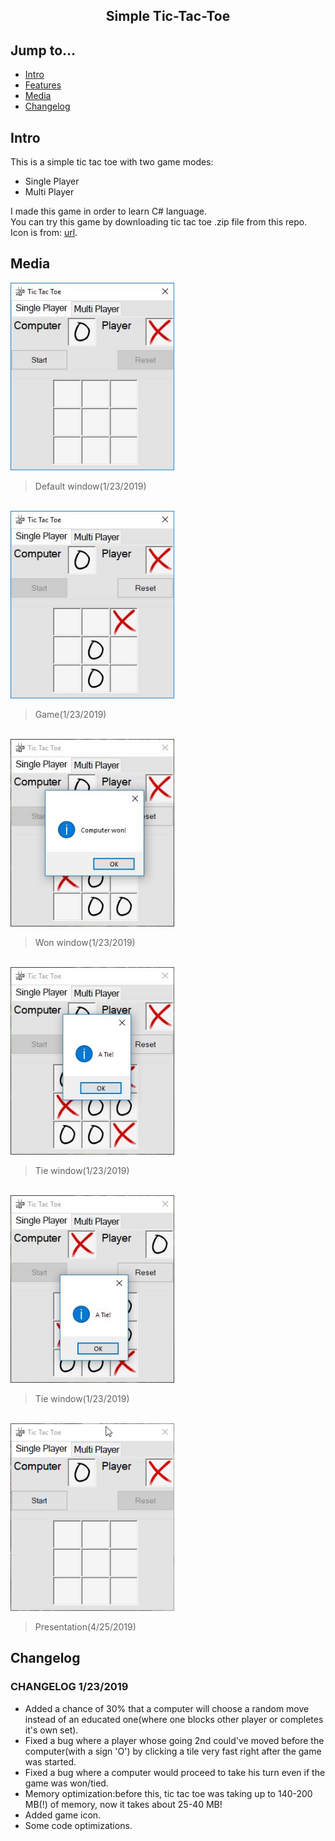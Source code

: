 <div align="center">
  <h2>Simple Tic-Tac-Toe</h2>
</div>

## Jump to...

  - [Intro](#intro)
  - [Features](#features)
  - [Media](#media)
  - [Changelog](#changelog)

## <a name="Intro"></a>Intro

<p>This is a simple tic tac toe with two game modes:<br>
  <ul>
    <li>Single Player</li>
    <li>Multi Player</li>
  </ul>
I made this game in order to learn C# language.<br>
You can try this game by downloading tic tac toe .zip file from this repo.<br>
Icon is from: <a href="https://www.onlinewebfonts.com/icon/555366" target='_blank'>url</a>.

## <a name="Media"></a>Media

<a target="_blank" href="https://github.com/GintasS/SimpleTic-Tac-Toe/blob/master/Images/Image1.JPG">
  <img src="https://github.com/GintasS/SimpleTic-Tac-Toe/blob/master/Images/Image1.JPG" height="300" style="max-width:100%;"></img>
</a>
<blockquote>Default window(1/23/2019)</blockquote>
<br>
<a target="_blank" href="https://github.com/GintasS/SimpleTic-Tac-Toe/blob/master/Images/Image2.JPG">
  <img src="https://github.com/GintasS/SimpleTic-Tac-Toe/blob/master/Images/Image2.JPG" height="300" style="max-width:100%;"></img>
</a>
<blockquote>Game(1/23/2019)</blockquote>
<br>
<a target="_blank" href="https://github.com/GintasS/SimpleTic-Tac-Toe/blob/master/Images/Image3.JPG">
  <img src="https://github.com/GintasS/SimpleTic-Tac-Toe/blob/master/Images/Image3.JPG" height="300" style="max-width:100%;"></img>
</a>
<blockquote>Won window(1/23/2019)</blockquote>
<br>
<a target="_blank" href="https://github.com/GintasS/SimpleTic-Tac-Toe/blob/master/Images/Image4.JPG">
  <img src="https://github.com/GintasS/SimpleTic-Tac-Toe/blob/master/Images/Image4.JPG" height="300" style="max-width:100%;"></img>
</a>
<blockquote>Tie window(1/23/2019)</blockquote>
<br>
<a target="_blank" href="https://github.com/GintasS/SimpleTic-Tac-Toe/blob/master/Images/Image5.JPG">
  <img src="https://github.com/GintasS/SimpleTic-Tac-Toe/blob/master/Images/Image5.JPG" height="300" style="max-width:100%;"></img>
</a>
<blockquote>Tie window(1/23/2019)</blockquote>
<br>
<a target="_blank" href="https://github.com/GintasS/SimpleTic-Tac-Toe/blob/master/Images/6Sg5qXTBTt.gif">
  <img src="https://github.com/GintasS/SimpleTic-Tac-Toe/blob/master/Images/6Sg5qXTBTt.gif" height="300" style="max-width:100%;"></img>
</a>
<blockquote>Presentation(4/25/2019)</blockquote>


## <a name="Changelog"></a>Changelog

<h3>CHANGELOG 1/23/2019</h3>
<ul>
  <li>Added a chance of 30% that a computer will choose a random move instead of an educated one(where one blocks other player or completes it's own set).</li>
  <li>Fixed a bug where a player whose going 2nd could've moved before the computer(with a sign 'O') by clicking a tile very fast right after the game was started.</li>
  <li>Fixed a bug where a computer would proceed to take his turn even if the game was won/tied.</li>
  <li>Memory optimization:before this, tic tac toe was taking up to 140-200 MB(!) of memory, now it takes about 25-40 MB!</li>
  <li>Added game icon.</li>
  <li>Some code optimizations.</li>
</ul>
